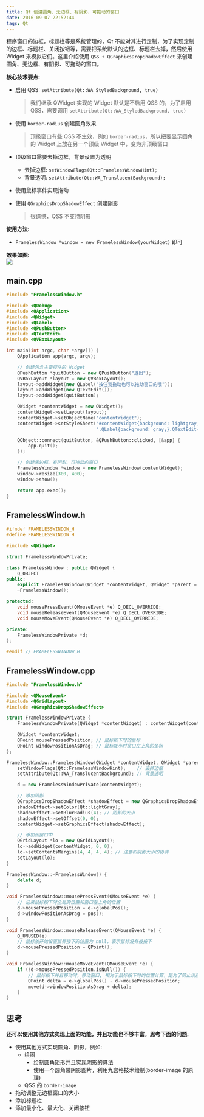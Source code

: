 ```yaml
---
title: Qt 创建圆角、无边框、有阴影、可拖动的窗口
date: 2016-09-07 22:52:44
tags: Qt
---
```


程序窗口的边框，标题栏等是系统管理的，Qt 不能对其进行定制，为了实现定制的边框、标题栏、关闭按钮等，需要把系统默认的边框、标题栏去掉，然后使用 Widget 来模拟它们。这里介绍使用 `QSS + QGraphicsDropShadowEffect` 来创建圆角、无边框、有阴影、可拖动的窗口。

**核心技术要点:**

* 启用 QSS: `setAttribute(Qt::WA_StyledBackground, true)`

    > 我们继承 QWidget 实现的 Widget 默认是不启用 QSS 的，为了启用 QSS，需要调用 `setAttribute(Qt::WA_StyledBackground, true)`
* 使用 `border-radius` 创建圆角效果

    > 顶级窗口有些 QSS 不生效，例如 `border-radius`，所以把要显示圆角的 Widget 上放在另一个顶级 Widget 中，变为非顶级窗口
* 顶级窗口需要去掉边框，背景设置为透明
    * 去掉边框: `setWindowFlags(Qt::FramelessWindowHint);`
    * 背景透明: `setAttribute(Qt::WA_TranslucentBackground);`
* 使用鼠标事件实现拖动
* 使用 `QGraphicsDropShadowEffect` 创建阴影

    > 很遗憾，QSS 不支持阴影

<!--more-->

**使用方法:**

* `FramelessWindow *window = new FramelessWindow(yourWidget)` 即可

**效果如图:**  
![](/img/qt/frameless-window.png)

## main.cpp
```cpp
#include "FramelessWindow.h"

#include <QDebug>
#include <QApplication>
#include <QWidget>
#include <QLabel>
#include <QPushButton>
#include <QTextEdit>
#include <QVBoxLayout>

int main(int argc, char *argv[]) {
    QApplication app(argc, argv);

    // 创建包含主要控件的 Widget
    QPushButton *quitButton = new QPushButton("退出");
    QVBoxLayout *layout = new QVBoxLayout();
    layout->addWidget(new QLabel("按住我拖动也可以拖动窗口的哦"));
    layout->addWidget(new QTextEdit());
    layout->addWidget(quitButton);

    QWidget *contentWidget = new QWidget();
    contentWidget->setLayout(layout);
    contentWidget->setObjectName("contentWidget");
    contentWidget->setStyleSheet("#contentWidget{background: lightgray; border-radius: 4px;}" // 定制圆角
                                 ".QLabel{background: gray;}.QTextEdit{background: white;}");

    QObject::connect(quitButton, &QPushButton::clicked, [&app] {
        app.quit();
    });

    // 创建无边框、有阴影、可拖动的窗口
    FramelessWindow *window = new FramelessWindow(contentWidget);
    window->resize(300, 400);
    window->show();

    return app.exec();
}
```

## FramelessWindow.h
```cpp
#ifndef FRAMELESSWINDOW_H
#define FRAMELESSWINDOW_H

#include <QWidget>

struct FramelessWindowPrivate;

class FramelessWindow : public QWidget {
    Q_OBJECT
public:
    explicit FramelessWindow(QWidget *contentWidget, QWidget *parent = 0);
    ~FramelessWindow();

protected:
    void mousePressEvent(QMouseEvent *e) Q_DECL_OVERRIDE;
    void mouseReleaseEvent(QMouseEvent *e) Q_DECL_OVERRIDE;
    void mouseMoveEvent(QMouseEvent *e) Q_DECL_OVERRIDE;

private:
    FramelessWindowPrivate *d;
};

#endif // FRAMELESSWINDOW_H
```

## FramelessWindow.cpp
```cpp
#include "FramelessWindow.h"

#include <QMouseEvent>
#include <QGridLayout>
#include <QGraphicsDropShadowEffect>

struct FramelessWindowPrivate {
    FramelessWindowPrivate(QWidget *contentWidget) : contentWidget(contentWidget) {}

    QWidget *contentWidget;
    QPoint mousePressedPosition; // 鼠标按下时的坐标
    QPoint windowPositionAsDrag; // 鼠标按小时窗口左上角的坐标
};

FramelessWindow::FramelessWindow(QWidget *contentWidget, QWidget *parent) : QWidget(parent) {
    setWindowFlags(Qt::FramelessWindowHint);    // 去掉边框
    setAttribute(Qt::WA_TranslucentBackground); // 背景透明

    d = new FramelessWindowPrivate(contentWidget);

    // 添加阴影
    QGraphicsDropShadowEffect *shadowEffect = new QGraphicsDropShadowEffect(contentWidget);
    shadowEffect->setColor(Qt::lightGray);
    shadowEffect->setBlurRadius(4); // 阴影的大小
    shadowEffect->setOffset(0, 0);
    contentWidget->setGraphicsEffect(shadowEffect);

    // 添加到窗口中
    QGridLayout *lo = new QGridLayout();
    lo->addWidget(contentWidget, 0, 0);
    lo->setContentsMargins(4, 4, 4, 4); // 注意和阴影大小的协调
    setLayout(lo);
}

FramelessWindow::~FramelessWindow() {
    delete d;
}

void FramelessWindow::mousePressEvent(QMouseEvent *e) {
    // 记录鼠标按下时全局的位置和窗口左上角的位置
    d->mousePressedPosition = e->globalPos();
    d->windowPositionAsDrag = pos();
}

void FramelessWindow::mouseReleaseEvent(QMouseEvent *e) {
    Q_UNUSED(e)
    // 鼠标放开始设置鼠标按下的位置为 null，表示鼠标没有被按下
    d->mousePressedPosition = QPoint();
}

void FramelessWindow::mouseMoveEvent(QMouseEvent *e) {
    if (!d->mousePressedPosition.isNull()) {
        // 鼠标按下并且移动时，移动窗口, 相对于鼠标按下时的位置计算，是为了防止误差累积
        QPoint delta = e->globalPos() - d->mousePressedPosition;
        move(d->windowPositionAsDrag + delta);
    }
}
```

## 思考
**还可以使用其他方式实现上面的功能，并且功能也不够丰富，思考下面的问题:**

* 使用其他方式实现圆角、阴影，例如:
    * 绘图
        * 绘制圆角矩形并且实现阴影的算法
        * 使用一个圆角带阴影图片，利用九宫格技术绘制(border-image 的原理)
    * QSS 的 `border-image`
* 拖动调整无边框窗口的大小
* 添加标题栏
* 添加最小化、最大化、关闭按钮


